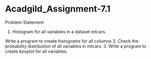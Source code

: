 # Acadgild_Assignment-7.1
Problem Statement
1. Histogram for all variables in a dataset mtcars.

Write a program to create histograms for all columns
2. Check the probability distribution of all variables in mtcars.
3. Write a program to create boxplot for all variables.
